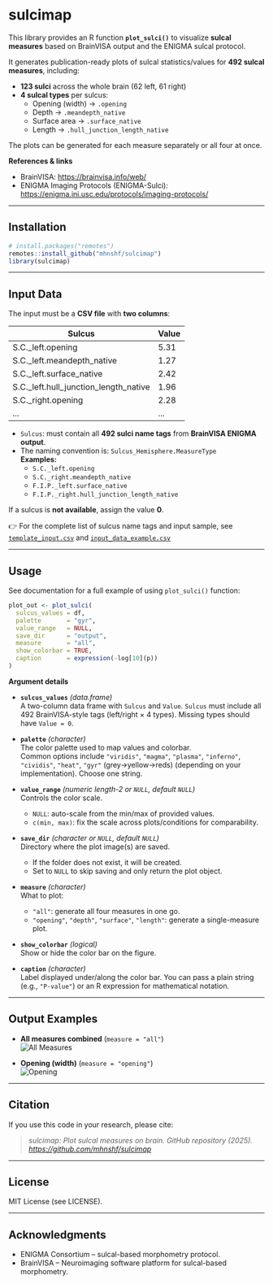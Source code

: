 # sulcimap

This library provides an R function **`plot_sulci()`** to visualize **sulcal measures** based on BrainVISA output and the ENIGMA sulcal protocol.  

It generates publication-ready plots of sulcal statistics/values for **492 sulcal measures**, including:  
- **123 sulci** across the whole brain (62 left, 61 right)  
- **4 sulcal types** per sulcus:  
  - Opening (width) → `.opening`  
  - Depth → `.meandepth_native`  
  - Surface area → `.surface_native`  
  - Length → `.hull_junction_length_native`  

The plots can be generated for each measure separately or all four at once.

**References & links**  
- BrainVISA: https://brainvisa.info/web/  
- ENIGMA Imaging Protocols (ENIGMA-Sulci): https://enigma.ini.usc.edu/protocols/imaging-protocols/

---

## Installation

```r
# install.packages("remotes")
remotes::install_github("mhnshf/sulcimap")
library(sulcimap)
```
---

## Input Data
The input must be a **CSV file** with **two columns**:

| Sulcus                                | Value |
|---------------------------------------|-------|
| S.C._left.opening                     | 5.31  |
| S.C._left.meandepth_native            | 1.27  |
| S.C._left.surface_native              | 2.42  |
| S.C._left.hull_junction_length_native | 1.96  |
| S.C._right.opening                    | 2.28  |
| ...                                   | ...   |

- `Sulcus`: must contain all **492 sulci name tags** from **BrainVISA ENIGMA output**.  
- The naming convention is: `Sulcus_Hemisphere.MeasureType`  
  **Examples:**
  - `S.C._left.opening`
  - `S.C._right.meandepth_native`
  - `F.I.P._left.surface_native`
  - `F.I.P._right.hull_junction_length_native`

If a sulcus is **not available**, assign the value **0**.  

👉 For the complete list of sulcus name tags and input sample, see [`template_input.csv`](template_input.csv) and [`input_data_example.csv`](input_data_example.csv)

---

## Usage

See documentation for a full example of using `plot_sulci()` function:

```r
plot_out <- plot_sulci(
  sulcus_values = df,
  palette       = "gyr",
  value_range   = NULL,
  save_dir      = "output",
  measure       = "all",
  show_colorbar = TRUE,
  caption       = expression(-log[10](p))
)
```
**Argument details**

- **`sulcus_values`** *(data.frame)*  
  A two-column data frame with `Sulcus` and `Value`. `Sulcus` must include all 492 BrainVISA-style tags (left/right × 4 types). Missing types should have `Value = 0`.

- **`palette`** *(character)*  
  The color palette used to map values and colorbar.  
  Common options include `"viridis"`, `"magma"`, `"plasma"`, `"inferno"`, `"cividis"`, `"heat"`, `"gyr"` (grey→yellow→reds) (depending on your implementation). Choose one string.

- **`value_range`** *(numeric length-2 or `NULL`, default `NULL`)*  
  Controls the color scale.  
  - `NULL`: auto-scale from the min/max of provided values.  
  - `c(min, max)`: fix the scale across plots/conditions for comparability.

- **`save_dir`** *(character or `NULL`, default `NULL`)*  
  Directory where the plot image(s) are saved.  
  - If the folder does not exist, it will be created.  
  - Set to `NULL` to skip saving and only return the plot object.

- **`measure`** *(character)*  
  What to plot:  
  - `"all"`: generate all four measures in one go.  
  - `"opening"`, `"depth"`, `"surface"`, `"length"`: generate a single-measure plot.

- **`show_colorbar`** *(logical)*  
  Show or hide the color bar on the figure.

- **`caption`** *(character)*  
  Label displayed under/along the color bar. You can pass a plain string (e.g., `"P-value"`) or an R expression for mathematical notation.

---

## Output Examples
- **All measures combined** (`measure = "all"`)  
  ![All Measures](output/example_all.png)

- **Opening (width)** (`measure = "opening"`)  
  ![Opening](output/example_opening.png)

---

## Citation

If you use this code in your research, please cite:

> *sulcimap: Plot sulcal measures on brain. GitHub repository (2025). https://github.com/mhnshf/sulcimap*

---

## License

MIT License (see LICENSE).

---

## Acknowledgments

- ENIGMA Consortium – sulcal-based morphometry protocol.  
- BrainVISA – Neuroimaging software platform for sulcal-based morphometry.
